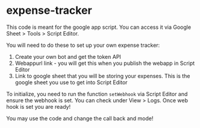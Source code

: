 # expense-tracker

This code is meant for the google app script. You can access it via Google Sheet > Tools > Script Editor.

You will need to do these to set up your own expense tracker:
1. Create your own bot and get the token API
2. Webappurl link - you will get this when you publish the webapp in Script Editor
3. Link to google sheet that you will be storing your expenses. This is the google sheet you use to get into Script Editor

To initialize, you need to run the function <code>setWebhook</code> via Script Editor and ensure the webhook is set. You can check under View > Logs. Once web hook is set you are ready!

You may use the code and change the call back and mode!
